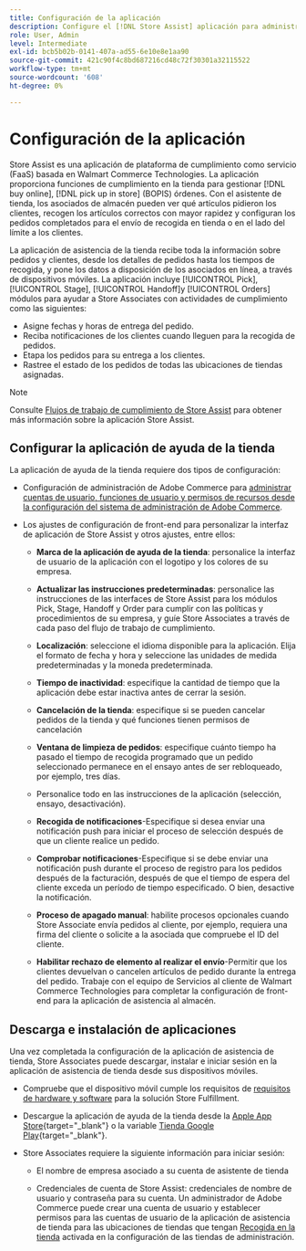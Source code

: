 ```yaml
---
title: Configuración de la aplicación
description: Configure el [!DNL Store Assist] aplicación para administrar los flujos de trabajo y procesos de cumplimiento de la tienda end-to-end para la compra en línea, realizar pedidos en la tienda.
role: User, Admin
level: Intermediate
exl-id: bcb5b02b-0141-407a-ad55-6e10e8e1aa90
source-git-commit: 421c90f4c8bd687216cd48c72f30301a32115522
workflow-type: tm+mt
source-wordcount: '608'
ht-degree: 0%

---
```


# Configuración de la aplicación

Store Assist es una aplicación de plataforma de cumplimiento como servicio (FaaS) basada en Walmart Commerce Technologies. La aplicación proporciona funciones de cumplimiento en la tienda para gestionar [!DNL buy online], [!DNL pick up in store] (BOPIS) órdenes.  Con el asistente de tienda, los asociados de almacén pueden ver qué artículos pidieron los clientes, recogen los artículos correctos con mayor rapidez y configuran los pedidos completados para el envío de recogida en tienda o en el lado del límite a los clientes.

La aplicación de asistencia de la tienda recibe toda la información sobre pedidos y clientes, desde los detalles de pedidos hasta los tiempos de recogida, y pone los datos a disposición de los asociados en línea, a través de dispositivos móviles. La aplicación incluye [!UICONTROL Pick], [!UICONTROL Stage], [!UICONTROL Handoff]y [!UICONTROL Orders] módulos para ayudar a Store Associates con actividades de cumplimiento como las siguientes:

- Asigne fechas y horas de entrega del pedido.
- Reciba notificaciones de los clientes cuando lleguen para la recogida de pedidos.
- Etapa los pedidos para su entrega a los clientes.
- Rastree el estado de los pedidos de todas las ubicaciones de tiendas asignadas.

>[!NOTE]
>
>Consulte [Flujos de trabajo de cumplimiento de Store Assist](store-assist-modules.md) para obtener más información sobre la aplicación Store Assist.

## Configurar la aplicación de ayuda de la tienda

La aplicación de ayuda de la tienda requiere dos tipos de configuración:

- Configuración de administración de Adobe Commerce para [administrar cuentas de usuario, funciones de usuario y permisos de recursos desde la configuración del sistema de administración de Adobe Commerce](user-setup.md).

- Los ajustes de configuración de front-end para personalizar la interfaz de aplicación de Store Assist y otros ajustes, entre ellos:

   - **Marca de la aplicación de ayuda de la tienda**: personalice la interfaz de usuario de la aplicación con el logotipo y los colores de su empresa.

   - **Actualizar las instrucciones predeterminadas**: personalice las instrucciones de las interfaces de Store Assist para los módulos Pick, Stage, Handoff y Order para cumplir con las políticas y procedimientos de su empresa, y guíe Store Associates a través de cada paso del flujo de trabajo de cumplimiento.

   - **Localización**: seleccione el idioma disponible para la aplicación. Elija el formato de fecha y hora y seleccione las unidades de medida predeterminadas y la moneda predeterminada.

   - **Tiempo de inactividad**: especifique la cantidad de tiempo que la aplicación debe estar inactiva antes de cerrar la sesión.

   - **Cancelación de la tienda**: especifique si se pueden cancelar pedidos de la tienda y qué funciones tienen permisos de cancelación

   - **Ventana de limpieza de pedidos**: especifique cuánto tiempo ha pasado el tiempo de recogida programado que un pedido seleccionado permanece en el ensayo antes de ser rebloqueado, por ejemplo, tres días.

   - Personalice todo en las instrucciones de la aplicación (selección, ensayo, desactivación).

   - **Recogida de notificaciones**-Especifique si desea enviar una notificación push para iniciar el proceso de selección después de que un cliente realice un pedido.

   - **Comprobar notificaciones**-Especifique si se debe enviar una notificación push durante el proceso de registro para los pedidos después de la facturación, después de que el tiempo de espera del cliente exceda un período de tiempo especificado. O bien, desactive la notificación.

   - **Proceso de apagado manual**: habilite procesos opcionales cuando Store Associate envía pedidos al cliente, por ejemplo, requiera una firma del cliente o solicite a la asociada que compruebe el ID del cliente.

   - **Habilitar rechazo de elemento al realizar el envío**-Permitir que los clientes devuelvan o cancelen artículos de pedido durante la entrega del pedido.
   Trabaje con el equipo de Servicios al cliente de Walmart Commerce Technologies para completar la configuración de front-end para la aplicación de asistencia al almacén.

## Descarga e instalación de aplicaciones

Una vez completada la configuración de la aplicación de asistencia de tienda, Store Associates puede descargar, instalar e iniciar sesión en la aplicación de asistencia de tienda desde sus dispositivos móviles.

- Compruebe que el dispositivo móvil cumple los requisitos de [requisitos de hardware y software](solution-requirements.md#store-assist-app-requirements) para la solución Store Fulfillment.

- Descargue la aplicación de ayuda de la tienda desde la [Apple App Store](https://apps.apple.com/us/app/store-assist-by-walmart/id16092815390){target=&quot;_blank&quot;} o la variable [Tienda Google Play](https://play.google.com/store/apps/details?id=com.walmart.faas.storeassist){target=&quot;_blank&quot;}.

- Store Associates requiere la siguiente información para iniciar sesión:

   - El nombre de empresa asociado a su cuenta de asistente de tienda

   - Credenciales de cuenta de Store Assist: credenciales de nombre de usuario y contraseña para su cuenta.
   Un administrador de Adobe Commerce puede crear una cuenta de usuario y establecer permisos para las cuentas de usuario de la aplicación de asistencia de tienda para las ubicaciones de tiendas que tengan [Recogida en la tienda](merchant-store-configuration.md#pickup-location-configuration) activada en la configuración de las tiendas de administración.
